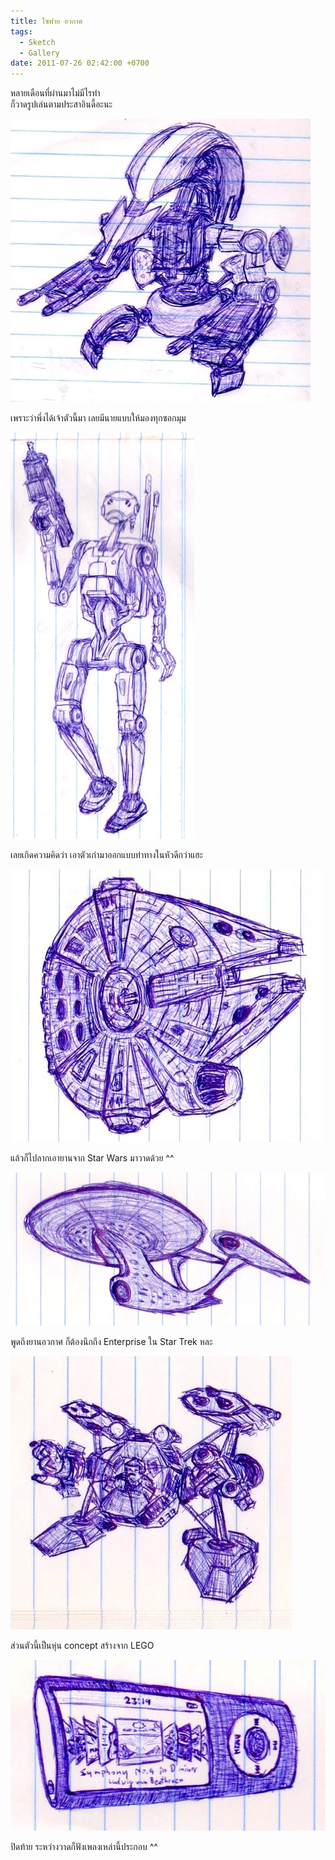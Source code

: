 ```yaml
---
title: ไซฟาย อวกาศ
tags:
  - Sketch
  - Gallery
date: 2011-07-26 02:42:00 +0700
---
```


หลายเดือนที่ผ่านมาไม่มีไรทำ  
ก็วาดรูปเล่นตามประสาอินดี้อะนะ

![](/images/sketch-70.jpg)

เพราะว่าพึ่งได้เจ้าตัวนี้มา เลยมีนายแบบให้มองทุกซอกมุม

![](/images/sketch-71.jpg)

เลยเกิดความคิดว่า เอาตัวเก่ามาออกแบบท่าทางในหัวดีกว่าแฮะ

![](/images/sketch-72.jpg)

แล้วก็ไปลากเอายานจาก Star Wars มาวาดด้วย ^^

![](/images/sketch-73.jpg)

พูดถึงยานอวกาศ ก็ต้องนึกถึง Enterprise ใน Star Trek หละ

![](/images/sketch-74.jpg)

ส่วนตัวนี้เป็นหุ่น concept สร้างจาก LEGO

![](/images/sketch-75.jpg)

ปิดท้าย ระหว่างวาดก็ฟังเพลงเหล่านี้ประกอบ ^^
